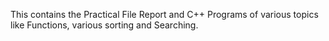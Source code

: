 This contains the Practical File Report and C++ Programs of various topics like Functions, various sorting and Searching.
